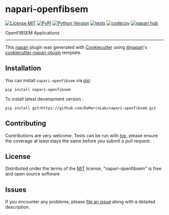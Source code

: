 # napari-openfibsem

[![License MIT](https://img.shields.io/pypi/l/napari-openfibsem.svg?color=green)](https://github.com/DeMarcoLab/napari-openfibsem/raw/main/LICENSE)
[![PyPI](https://img.shields.io/pypi/v/napari-openfibsem.svg?color=green)](https://pypi.org/project/napari-openfibsem)
[![Python Version](https://img.shields.io/pypi/pyversions/napari-openfibsem.svg?color=green)](https://python.org)
[![tests](https://github.com/DeMarcoLab/napari-openfibsem/workflows/tests/badge.svg)](https://github.com/DeMarcoLab/napari-openfibsem/actions)
[![codecov](https://codecov.io/gh/DeMarcoLab/napari-openfibsem/branch/main/graph/badge.svg)](https://codecov.io/gh/DeMarcoLab/napari-openfibsem)
[![napari hub](https://img.shields.io/endpoint?url=https://api.napari-hub.org/shields/napari-openfibsem)](https://napari-hub.org/plugins/napari-openfibsem)

OpenFIBSEM Applications

----------------------------------

This [napari] plugin was generated with [Cookiecutter] using [@napari]'s [cookiecutter-napari-plugin] template.

<!--
Don't miss the full getting started guide to set up your new package:
https://github.com/napari/cookiecutter-napari-plugin#getting-started

and review the napari docs for plugin developers:
https://napari.org/stable/plugins/index.html
-->

## Installation

You can install `napari-openfibsem` via [pip]:

    pip install napari-openfibsem



To install latest development version :

    pip install git+https://github.com/DeMarcoLab/napari-openfibsem.git


## Contributing

Contributions are very welcome. Tests can be run with [tox], please ensure
the coverage at least stays the same before you submit a pull request.

## License

Distributed under the terms of the [MIT] license,
"napari-openfibsem" is free and open source software

## Issues

If you encounter any problems, please [file an issue] along with a detailed description.

[napari]: https://github.com/napari/napari
[Cookiecutter]: https://github.com/audreyr/cookiecutter
[@napari]: https://github.com/napari
[MIT]: http://opensource.org/licenses/MIT
[BSD-3]: http://opensource.org/licenses/BSD-3-Clause
[GNU GPL v3.0]: http://www.gnu.org/licenses/gpl-3.0.txt
[GNU LGPL v3.0]: http://www.gnu.org/licenses/lgpl-3.0.txt
[Apache Software License 2.0]: http://www.apache.org/licenses/LICENSE-2.0
[Mozilla Public License 2.0]: https://www.mozilla.org/media/MPL/2.0/index.txt
[cookiecutter-napari-plugin]: https://github.com/napari/cookiecutter-napari-plugin

[file an issue]: https://github.com/DeMarcoLab/napari-openfibsem/issues

[napari]: https://github.com/napari/napari
[tox]: https://tox.readthedocs.io/en/latest/
[pip]: https://pypi.org/project/pip/
[PyPI]: https://pypi.org/
